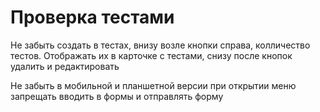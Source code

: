# Проверка тестами
Не забыть создать в тестах, внизу возле кнопки справа, колличество тестов. Отображать их в карточке с тестами, снизу после кнопок удалить и редактировать

Не забыть в мобильной и планшетной версии при открытии меню запрещать вводить в формы и отправлять форму
